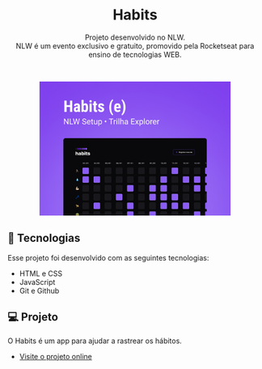 <h1 align="center"> Habits </h1>

<p align="center">
Projeto desenvolvido no NLW.<br>
NLW é um evento exclusivo e gratuito, promovido pela Rocketseat para ensino de tecnologias WEB. <br/>
</p>
<br>

<p align="center">
  <img alt="projeto Habits" src=".github/preview.jpg" width="75%">
</p>

## 🚀 Tecnologias

Esse projeto foi desenvolvido com as seguintes tecnologias:

- HTML e CSS
- JavaScript
- Git e Github

## 💻 Projeto

O Habits é um app para ajudar a rastrear os hábitos.

- [Visite o projeto online](https://davidnascimento2.github.io/nlw-setup)